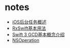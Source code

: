 # notes

* [iOS后台任务概述](https://github.com/viciwang/notes/blob/master/contens/background-execution/ios-background-execution.md)
* [RxSwift基本用法](https://github.com/viciwang/notes/blob/master/contens/rxswift/rxswift.md)
* [Swift 3 GCD基本概念介绍](https://github.com/viciwang/notes/blob/master/contens/multitask/gcd.md)
* [NSOperation](https://github.com/viciwang/notes/blob/master/contens/multitask/nsoperation.md)